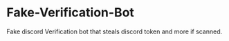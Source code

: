 # Fake-Verification-Bot
Fake discord Verification bot that steals discord token and more if scanned.
